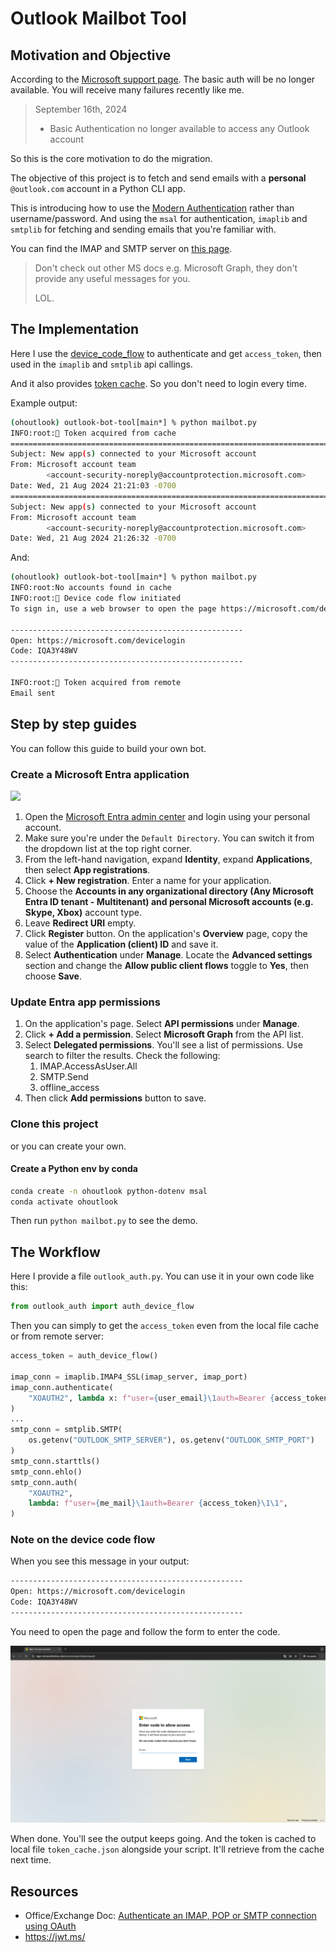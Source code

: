 # Outlook Mailbot Tool

## Motivation and Objective

According to the [Microsoft support page](https://support.microsoft.com/en-us/office/modern-authentication-methods-now-needed-to-continue-syncing-outlook-email-in-non-microsoft-email-apps-c5d65390-9676-4763-b41f-d7986499a90d). The basic auth will be no longer available. You will receive many failures recently like me.

> September 16th, 2024 
>
> - Basic Authentication no longer available to access any Outlook account

So this is the core motivation to do the migration.

The objective of this project is to fetch and send emails with a **personal** `@outlook.com` account in a Python CLI app.

This is introducing how to use the [Modern Authentication](https://support.microsoft.com/en-us/office/modern-authentication-methods-now-needed-to-continue-syncing-outlook-email-in-non-microsoft-email-apps-c5d65390-9676-4763-b41f-d7986499a90d) rather than username/password. And using the `msal` for authentication, `imaplib` and `smtplib` for fetching and sending emails that you're familiar with.

You can find the IMAP and SMTP server on [this page](https://support.microsoft.com/en-us/office/pop-imap-and-smtp-settings-for-outlook-com-d088b986-291d-42b8-9564-9c414e2aa040). 

> Don't check out other MS docs e.g. Microsoft Graph, they don't provide any useful messages for you.
>
> LOL.

## The Implementation

Here I use the [device_code_flow](https://learn.microsoft.com/en-us/entra/identity-platform/v2-oauth2-device-code) to authenticate and get `access_token`, then used in the `imaplib` and `smtplib` api callings.

And it also provides [token cache](https://learn.microsoft.com/en-us/python/api/msal/msal.token_cache.serializabletokencache?view=msal-py-latest). So you don't need to login every time.

Example output:

```sh
(ohoutlook) outlook-bot-tool[main*] % python mailbot.py
INFO:root:🔐 Token acquired from cache
====================================================================================================
Subject: New app(s) connected to your Microsoft account
From: Microsoft account team
        <account-security-noreply@accountprotection.microsoft.com>
Date: Wed, 21 Aug 2024 21:21:03 -0700
====================================================================================================
Subject: New app(s) connected to your Microsoft account
From: Microsoft account team
        <account-security-noreply@accountprotection.microsoft.com>
Date: Wed, 21 Aug 2024 21:26:32 -0700
```

And:

```sh
(ohoutlook) outlook-bot-tool[main*] % python mailbot.py
INFO:root:No accounts found in cache
INFO:root:🔑 Device code flow initiated
To sign in, use a web browser to open the page https://microsoft.com/devicelogin and enter the code IQA3Y48WV to authenticate.

----------------------------------------------------
Open: https://microsoft.com/devicelogin
Code: IQA3Y48WV
----------------------------------------------------

INFO:root:🔐 Token acquired from remote
Email sent
```

## Step by step guides

You can follow this guide to build your own bot.

### Create a Microsoft Entra application

![](https://learn.microsoft.com/en-us/graph/tutorials/images/entra-portal-app-registrations.png)

1. Open the [Microsoft Entra admin center](https://entra.microsoft.com/) and login using your personal account.
2. Make sure you're under the `Default Directory`. You can switch it from the dropdown list at the top right corner.
3. From the left-hand navigation, expand **Identity**, expand **Applications**, then select **App registrations**.
4. Click **+ New registration**. Enter a name for your application.
5. Choose the **Accounts in any organizational directory (Any Microsoft Entra ID tenant - Multitenant) and personal Microsoft accounts (e.g. Skype, Xbox)** account type.
6. Leave **Redirect URI** empty.
7. Click **Register** button. On the application's **Overview** page, copy the value of the **Application (client) ID** and save it.
8. Select **Authentication** under **Manage**. Locate the **Advanced settings** section and change the **Allow public client flows** toggle to **Yes**, then choose **Save**.

### Update Entra app permissions

1. On the application's page. Select **API permissions** under **Manage**.
2. Click **+ Add a permission**. Select **Microsoft Graph** from the API list.
3. Select **Delegated permissions**. You'll see a list of permissions. Use search to filter the results. Check the following:
   1. IMAP.AccessAsUser.All
   2. SMTP.Send
   3. offline_access
4. Then click **Add permissions** button to save.

### Clone this project

or you can create your own.

#### Create a Python env by conda

```sh
conda create -n ohoutlook python-dotenv msal
conda activate ohoutlook
```

Then run `python mailbot.py` to see the demo.

## The Workflow

Here I provide a file `outlook_auth.py`. You can use it in your own code like this:

```python
from outlook_auth import auth_device_flow
```

Then you can simply to get the `access_token` even from the local file cache or from remote server:

```python
access_token = auth_device_flow()

imap_conn = imaplib.IMAP4_SSL(imap_server, imap_port)
imap_conn.authenticate(
    "XOAUTH2", lambda x: f"user={user_email}\1auth=Bearer {access_token}\1\1"
)
...
smtp_conn = smtplib.SMTP(
    os.getenv("OUTLOOK_SMTP_SERVER"), os.getenv("OUTLOOK_SMTP_PORT")
)
smtp_conn.starttls()
smtp_conn.ehlo()
smtp_conn.auth(
    "XOAUTH2",
    lambda: f"user={me_mail}\1auth=Bearer {access_token}\1\1",
)
```

### Note on the device code flow

When you see this message in your output:

```sh
----------------------------------------------------
Open: https://microsoft.com/devicelogin
Code: IQA3Y48WV
----------------------------------------------------
```

You need to open the page and follow the form to enter the code. 

![outlook_device_code_login_1](README/outlook_device_code_login_1.png)

When done. You'll see the output keeps going. And the token is cached to local file `token_cache.json` alongside your script. It'll retrieve from the cache next time.

## Resources

- Office/Exchange Doc: [Authenticate an IMAP, POP or SMTP connection using OAuth](https://learn.microsoft.com/en-us/exchange/client-developer/legacy-protocols/how-to-authenticate-an-imap-pop-smtp-application-by-using-oauth)
- https://jwt.ms/
